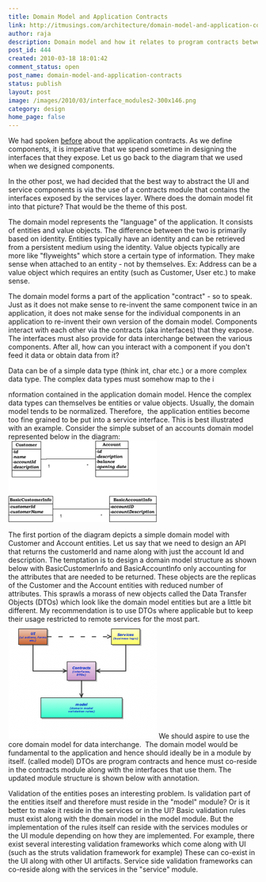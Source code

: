 ```yaml
---
title: Domain Model and Application Contracts
link: http://itmusings.com/architecture/domain-model-and-application-contracts
author: raja
description: Domain model and how it relates to program contracts between modules
post_id: 444
created: 2010-03-18 18:01:42
comment_status: open
post_name: domain-model-and-application-contracts
status: publish
layout: post
image: /images/2010/03/interface_modules2-300x146.png
category: design
home_page: false
---
```



We had spoken [before](<? echo get_permalink\(435\); ?>) about the application contracts. As we define components, it is imperative that we spend sometime in designing the interfaces that they expose. Let us go back to the diagram that we used when we designed components.

  
[ ](/images/2010/03/interface_modules1.png)

In the other post, we had decided that the best way to abstract the UI and service components is via the use of a contracts module that contains the interfaces exposed by the services layer. Where does the domain model fit into that picture? That would be the theme of this post.

The domain model represents the "language" of the application. It consists of entities and value objects. The difference between the two is primarily based on identity. Entities typically have an identity and can be retrieved from a persistent medium using the identity. Value objects typically are more like "flyweights" which store a certain type of information. They make sense when attached to an entity - not by themselves. Ex: Address can be a value object which requires an entity (such as Customer, User etc.) to make sense.

The domain model forms a part of the application "contract" - so to speak. Just as it does not make sense to re-invent the same component twice in an application, it does not make sense for the individual components in an application to re-invent their own version of the domain model. Components interact with each other via the contracts (aka interfaces) that they expose. The interfaces must also provide for data interchange between the various components. After all, how can you interact with a component if you don't feed it data or obtain data from it?

Data can be of a simple data type (think int, char etc.) or a more complex data type. The complex data types must somehow map to the i

nformation contained in the application domain model. Hence the complex data types can themselves be entities or value objects. Usually, the domain model tends to be normalized. Therefore,  the application entities become too fine grained to be put into a service interface. This is best illustrated with an example. Consider the simple subset of an accounts domain model represented below in the diagram:  ![](/images/2010/03/DomainModel-300x164.png)

The first portion of the diagram depicts a simple domain model with Customer and Account entities. Let us say that we need to design an API that returns the customerId and name along with just the account Id and description. The temptation is to design a domain model structure as shown below with BasicCustomerInfo and BasicAccountInfo only accounting for the attributes that are needed to be returned. These objects are the replicas of the Customer and the Account entities with reduced number of attributes. This sprawls a morass of new objects called the Data Transfer Objects (DTOs) which look like the domain model entities but are a little bit different. My recommendation is to use DTOs where applicable but to keep their usage restricted to remote services for the most part. ![](/images/2010/03/domain_and_modules-1-300x233.png) We should aspire to use the core domain model for data interchange.  The domain model would be fundamental to the application and hence should ideally be in a module by itself. (called model) DTOs are program contracts and hence must co-reside in the contracts module along with the interfaces that use them. The updated module structure is shown below with annotation.

Validation of the entities poses an interesting problem. Is validation part of the entities itself and therefore must reside in the "model" module? Or is it better to make it reside in the services or in the UI? Basic validation rules must exist along with the domain model in the model module. But the implementation of the rules itself can reside with the services modules or the UI module depending on how they are implemented. For example, there exist several interesting validation frameworks which come along with UI (such as the struts validation framework for example) These can co-exist in the UI along with other UI artifacts. Service side validation frameworks can co-reside along with the services in the "service" module.
